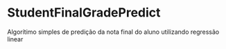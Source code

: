 # StudentFinalGradePredict
Algorítimo simples de predição da nota final do aluno utilizando regressão linear
